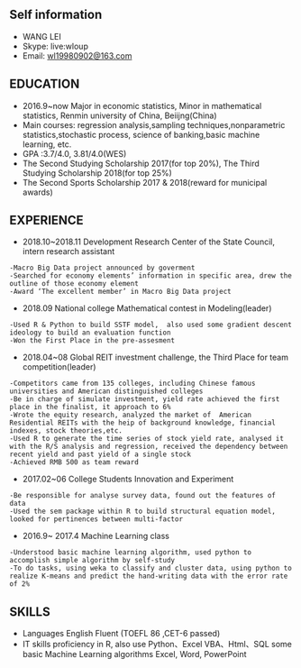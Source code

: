 ## Self information
  - WANG LEI
  - Skype: live:wloup 
  - Email: wl19980902@163.com

## EDUCATION
- 2016.9~now 
  Major in economic statistics, Minor in mathematical statistics, Renmin university of China, Beiijng(China)
- Main courses: regression analysis,sampling techniques,nonparametric statistics,stochastic process, science of banking,basic  machine learning, etc.
- GPA :3.7/4.0, 3.81/4.0(WES)
- The Second Studying Scholarship 2017(for top 20%), The Third Studying Scholarship 2018(for top 25%) 
- The Second Sports Scholarship 2017 & 2018(reward for municipal awards)

## EXPERIENCE
- 2018.10~2018.11 
  Development Research Center of the State Council, intern research assistant
```
-Macro Big Data project announced by goverment
-Searched for economy elements’ information in specific area, drew the outline of those economy element
-Award ‘The excellent member’ in Macro Big Data project
```
- 2018.09 
  National college Mathematical contest in Modeling(leader) 
```
-Used R & Python to build SSTF model,  also used some gradient descent ideology to build an evaluation function
-Won the First Place in the pre-assesment
```
- 2018.04~08 
  Global REIT investment challenge, the Third Place for team competition(leader)
```
-Competitors came from 135 colleges, including Chinese famous universities and American distinguished colleges
-Be in charge of simulate investment, yield rate achieved the first place in the finalist, it approach to 6% 
-Wrote the equity research, analyzed the market of  American Residential REITs with the heip of background knowledge, financial indexes, stock theories,etc.
-Used R to generate the time series of stock yield rate, analysed it with the R/S analysis and regression, received the dependency between recent yield and past yield of a single stock
-Achieved RMB 500 as team reward
```
- 2017.02~06 
  College Students Innovation and Experiment
```
-Be responsible for analyse survey data, found out the features of data
-Used the sem package within R to build structural equation model, looked for pertinences between multi-factor
```
- 2016.9~ 2017.4 
  Machine Learning class
```
-Understood basic machine learning algorithm, used python to accomplish simple algorithm by self-study
-To do tasks, using weka to classify and cluster data, using python to realize K-means and predict the hand-writing data with the error rate of 2% 
```
## SKILLS
- Languages	English	Fluent (TOEFL 86  ,CET-6 passed)
- IT skills	proficiency in R, also use Python、Excel  VBA、Html、SQL
            some basic Machine Learning algorithms
            Excel, Word, PowerPoint

